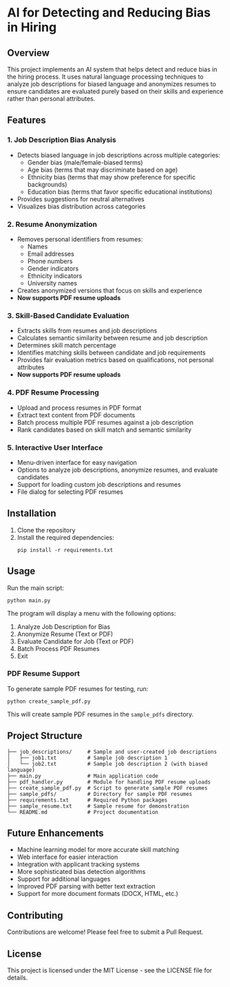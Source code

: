 # AI for Detecting and Reducing Bias in Hiring

## Overview
This project implements an AI system that helps detect and reduce bias in the hiring process. It uses natural language processing techniques to analyze job descriptions for biased language and anonymizes resumes to ensure candidates are evaluated purely based on their skills and experience rather than personal attributes.

## Features

### 1. Job Description Bias Analysis
- Detects biased language in job descriptions across multiple categories:
  - Gender bias (male/female-biased terms)
  - Age bias (terms that may discriminate based on age)
  - Ethnicity bias (terms that may show preference for specific backgrounds)
  - Education bias (terms that favor specific educational institutions)
- Provides suggestions for neutral alternatives
- Visualizes bias distribution across categories

### 2. Resume Anonymization
- Removes personal identifiers from resumes:
  - Names
  - Email addresses
  - Phone numbers
  - Gender indicators
  - Ethnicity indicators
  - University names
- Creates anonymized versions that focus on skills and experience
- **Now supports PDF resume uploads**

### 3. Skill-Based Candidate Evaluation
- Extracts skills from resumes and job descriptions
- Calculates semantic similarity between resume and job description
- Determines skill match percentage
- Identifies matching skills between candidate and job requirements
- Provides fair evaluation metrics based on qualifications, not personal attributes
- **Now supports PDF resume uploads**

### 4. PDF Resume Processing
- Upload and process resumes in PDF format
- Extract text content from PDF documents
- Batch process multiple PDF resumes against a job description
- Rank candidates based on skill match and semantic similarity

### 5. Interactive User Interface
- Menu-driven interface for easy navigation
- Options to analyze job descriptions, anonymize resumes, and evaluate candidates
- Support for loading custom job descriptions and resumes
- File dialog for selecting PDF resumes

## Installation

1. Clone the repository
2. Install the required dependencies:
   ```
   pip install -r requirements.txt
   ```

## Usage

Run the main script:
```
python main.py
```

The program will display a menu with the following options:
1. Analyze Job Description for Bias
2. Anonymize Resume (Text or PDF)
3. Evaluate Candidate for Job (Text or PDF)
4. Batch Process PDF Resumes
5. Exit

### PDF Resume Support
To generate sample PDF resumes for testing, run:
```
python create_sample_pdf.py
```
This will create sample PDF resumes in the `sample_pdfs` directory.

## Project Structure

```
├── job_descriptions/     # Sample and user-created job descriptions
│   ├── job1.txt          # Sample job description 1
│   └── job2.txt          # Sample job description 2 (with biased language)
├── main.py               # Main application code
├── pdf_handler.py        # Module for handling PDF resume uploads
├── create_sample_pdf.py  # Script to generate sample PDF resumes
├── sample_pdfs/          # Directory for sample PDF resumes
├── requirements.txt      # Required Python packages
├── sample_resume.txt     # Sample resume for demonstration
└── README.md             # Project documentation
```

## Future Enhancements

- Machine learning model for more accurate skill matching
- Web interface for easier interaction
- Integration with applicant tracking systems
- More sophisticated bias detection algorithms
- Support for additional languages
- Improved PDF parsing with better text extraction
- Support for more document formats (DOCX, HTML, etc.)

## Contributing

Contributions are welcome! Please feel free to submit a Pull Request.

## License

This project is licensed under the MIT License - see the LICENSE file for details.